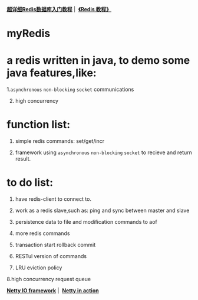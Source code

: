  **[超详细Redis数据库入门教程](https://www.cnblogs.com/joeblackzqq/p/6229387.html0)**&nbsp;|&nbsp;
 **[《Redis 教程》](http://www.runoob.com/redis/redis-tutorial.html)**
 
# myRedis  

a redis written in java, to demo some java features,like:
====

1.`asynchronous` `non-blocking` `socket` communications

2. high concurrency


function list:
=====

1. simple redis commands: set/get/incr

2. framework using `asynchronous` `non-blocking` `socket` to recieve and return result.

to do list:
===

1. have redis-client to connect to.

2. work as a redis slave,such as: ping and sync between master and slave

3. persistence data to file and modification commands to aof 

4. more redis commands

5. transaction start rollback commit

6. RESTul version of commands

7. LRU eviction policy

8.high concurrency request queue

**[Netty IO framework](https://www.cnblogs.com/Jeremy2001/p/6066173.html)**&nbsp;|&nbsp;
**[Netty in action](https://www.w3cschool.cn/essential_netty_in_action/)**

